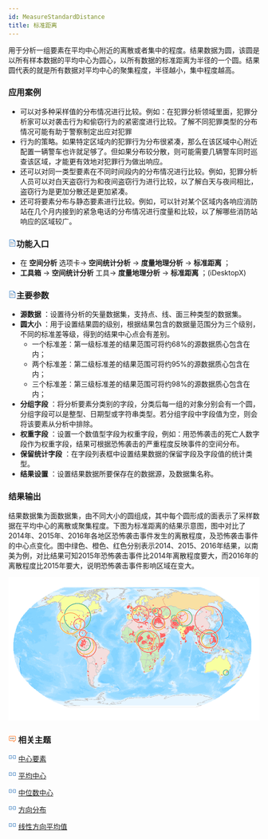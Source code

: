 ```yaml
---
id: MeasureStandardDistance
title: 标准距离
---
```

用于分析一组要素在平均中心附近的离散或者集中的程度。结果数据为圆，该圆是以所有样本数据的平均中心为圆心，以所有数据的标准距离为半径的一个圆。结果圆代表的就是所有数据对平均中心的聚集程度，半径越小，集中程度越高。

### 应用案例

  * 可以对多种采样值的分布情况进行比较。例如：在犯罪分析领域里面，犯罪分析家可以对袭击行为和偷窃行为的紧密度进行比较。了解不同犯罪类型的分布情况可能有助于警察制定出应对犯罪
  * 行为的策略。如果特定区域内的犯罪行为分布很紧凑，那么在该区域中心附近配置一辆警车也许就足够了。但如果分布较分散，则可能需要几辆警车同时巡查该区域，才能更有效地对犯罪行为做出响应。
  * 还可以对同一类型要素在不同时间段内的分布情况进行比较。例如，犯罪分析人员可以对白天盗窃行为和夜间盗窃行为进行比较，以了解白天与夜间相比，盗窃行为是更加分散还是更加紧凑。
  * 还可将要素分布与静态要素进行比较。例如，可以针对某个区域内各响应消防站在几个月内接到的紧急电话的分布情况进行度量和比较，以了解哪些消防站响应的区域较广。

### ![](../../img/read.gif)功能入口

  * 在 **空间分析** 选项卡-> **空间统计分析** -> **度量地理分析** -> **标准距离** ；
  * **工具箱** -> **空间统计分析** 工具-> **度量地理分析** -> **标准距离** ；(iDesktopX)

### ![](../../img/read.gif)主要参数

  * **源数据** ：设置待分析的矢量数据集，支持点、线、面三种类型的数据集。
  * **圆大小** ：用于设置结果圆的级别，根据结果包含的数据量范围分为三个级别，不同的标准差等级，得到的结果中心点会有差别。 
    * 一个标准差：第一级标准差的结果范围可将约68%的源数据质心包含在内；
    * 两个标准差：第二级标准差的结果范围可将约95%的源数据质心包含在内；
    * 三个标准差：第三级标准差的结果范围可将约98%的源数据质心包含在内；
  * **分组字段** ：将分析要素分类别的字段，分类后每一组的对象分别会有一个圆，分组字段可以是整型、日期型或字符串类型。若分组字段中字段值为空，则会将该要素从分析中排除。
  * **权重字段** ：设置一个数值型字段为权重字段，例如：用恐怖袭击的死亡人数字段作为权重字段，结果可根据恐怖袭击的严重程度反映事件的空间分布。
  * **保留统计字段** ：在字段列表框中设置结果数据的保留字段及字段值的统计类型。
  * **结果设置** ：设置结果数据所要保存在的数据源，及数据集名称。

### 结果输出

结果数据集为面数据集，由不同大小的圆组成，其中每个圆形成的面表示了采样数据在平均中心的离散或聚集程度。下图为标准距离的结果示意图，图中对比了2014年、2015年、2016年各地区恐怖袭击事件发生的离散程度，及恐怖袭击事件的中心点变化。图中绿色、橙色、红色分别表示2014、2015、2016年结果，以南美为例，对比结果可知2015年恐怖袭击事件比2014年离散程度要大，而2016年的离散程度比2015年要大，说明恐怖袭击事件影响区域在变大。

![](img/MeasureStandardDistance.png)

### ![](img/seealso.png) 相关主题

![](img/smalltitle.png) [中心要素](CentralFeature)

![](img/smalltitle.png) [平均中心](MeanCenter)

![](img/smalltitle.png) [中位数中心](MeanCenterResult)

![](img/smalltitle.png) [方向分布](MeasureDirection)

![](img/smalltitle.png) [线性方向平均值](MeasureLinearDirectional)
